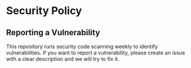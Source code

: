 # Security Policy

## Reporting a Vulnerability

This repository runs security code scanning weekly to identify vulnerabilities. 
If you want to report a vulnerability, please create an issue with a clear description and we will try to fix it.